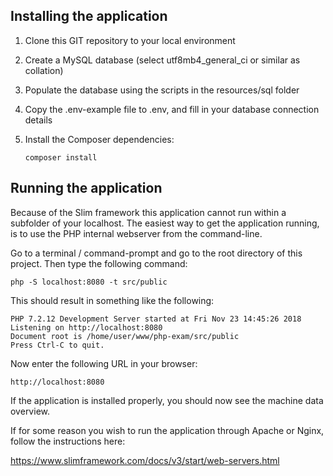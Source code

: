 ## Installing the application

1. Clone this GIT repository to your local environment
2. Create a MySQL database (select utf8mb4_general_ci or similar as collation)
3. Populate the database using the scripts in the resources/sql folder
4. Copy the .env-example file to .env, and fill in your database connection details
5. Install the Composer dependencies:

	`composer install`
	
## Running the application

Because of the Slim framework this application cannot run within a subfolder of your localhost.
The easiest way to get the application running, is to use the PHP internal webserver from the command-line.

Go to a terminal / command-prompt and go to the root directory of this project.
Then type the following command:

`php -S localhost:8080 -t src/public`

This should result in something like the following:

```
PHP 7.2.12 Development Server started at Fri Nov 23 14:45:26 2018
Listening on http://localhost:8080
Document root is /home/user/www/php-exam/src/public
Press Ctrl-C to quit.
```

Now enter the following URL in your browser:

`http://localhost:8080`

If the application is installed properly, you should now see the machine data overview.

If for some reason you wish to run the application through Apache or Nginx, follow the instructions here:

https://www.slimframework.com/docs/v3/start/web-servers.html
